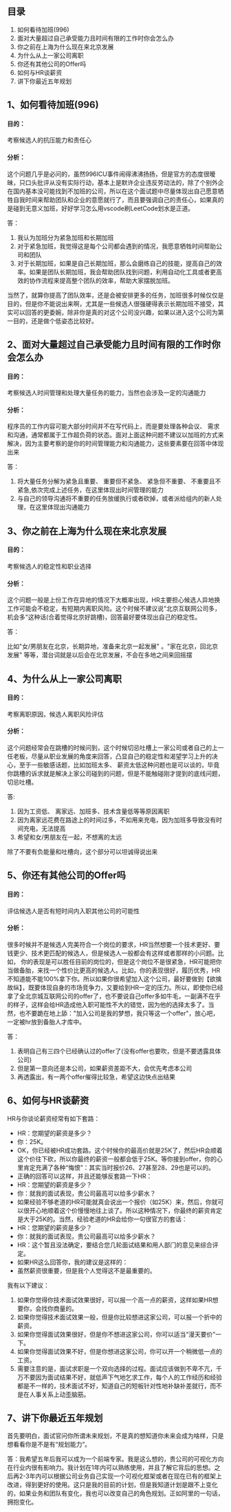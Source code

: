 ## 目录

1. 如何看待加班(996)
2. ⾯对⼤量超过⾃⼰承受能⼒且时间有限的⼯作时你会怎么办
3. 你之前在上海为什么现在来北京发展
4. 为什么从上⼀家公司离职
5. 你还有其他公司的Offer吗
6. 如何与HR谈薪资
7. 讲下你最近五年规划

## 1、如何看待加班(996)

#### ⽬的：

考察候选⼈的抗压能⼒和责任⼼

#### 分析：

这个问题⼏乎是必问的，虽然996ICU事件闹得沸沸扬扬，但是官⽅的态度很暧昧，只⼝头批评从没有实际⾏动，基本上是默许企业违反劳动法的，除了个别外企在国内基本没可能找到不加班的公司，所以在这个⾯试题中尽量体现出⾃⼰愿意牺牲⾃我时间来帮助团队和企业的意愿就⾏了，⽽且要强调⾃⼰的责任⼼，如果真的是碰到⽆意义加班，好好学习怎么⽤vscode刷LeetCode划⽔是正道。

答：

1. 我认为加班分为紧急加班和⻓期加班
2. 对于紧急加班，我觉得这是每个公司都会遇到的情况，我愿意牺牲时间帮助公司和团队
3. 对于⻓期加班，如果是⾃⼰⻓期加班，那么会磨练⾃⼰的技能，提⾼⾃⼰的效率。如果是团队⻓期加班，我会帮助团队找到问题，利⽤⾃动化⼯具或者更⾼效的协作流程来提⾼整个团队的效率，帮助⼤家摆脱加班。

当然了，就算你提⾼了团队效率，还是会被安排更多的任务，加班很多时候仅仅是⽬的，但是你不能说出来啊，尤其是⼀些候选⼈很强硬得表示⻓期加班不接受，其实可以回答的更委婉，除⾮你是真的对这个公司没兴趣，如果以进⼊这个公司为第⼀⽬的，还是做个低姿态⽐较好。

## 2、⾯对⼤量超过⾃⼰承受能⼒且时间有限的⼯作时你会怎么办

#### ⽬的：

考察候选⼈时间管理和处理⼤量任务的能⼒，当然也会涉及⼀定的沟通能⼒

#### 分析：

程序员的⼯作内容可能⼤部分时间并不在写代码上，⽽是要处理各种会议、 需求和沟通，通常都属于⼯作超负荷的状态。⾯对上⾯这种问题不建议以加班的⽅式来解决，因为主要考察的是你的时间管理能⼒和沟通能⼒，这些要素要在回答中体现出来

答：

1. 将⼤量任务分解为紧急且重要、 重要但不紧急、 紧急但不重要、 不重要且不紧急,依次完成上述任务，在这⾥体现出时间管理的能⼒
2. 与⾃⼰的领导沟通将不重要的任务放缓执⾏或者砍掉，或者派给组内的新⼈处理，在这⾥体现出沟通能⼒

## 3、你之前在上海为什么现在来北京发展

#### ⽬的：

考察候选⼈的稳定性和职业选择

#### 分析：

这个问题⼀般是上份⼯作在异地的情况下⼤概率出现，HR主要担⼼候选⼈异地换⼯作可能会不稳定，有短期内离职⻛险。这个时候不建议说"北京互联⽹公司多，机会多"这种话(合着觉得北京好跳槽)，回答最好要体现出⾃⼰的稳定性。

答：

⽐如"⼥/男朋友在北京，⻓期异地，准备来北京⼀起发展" 。"家在北京，回北京发展" 等等，潜台词就是以后会在北京发展，不会在多地之间来回摇摆

## 4、为什么从上⼀家公司离职

#### 目的：

考察离职原因，候选⼈离职⻛险评估

#### 分析：

这个问题经常会在跳槽的时候问到，这个时候切忌吐槽上⼀家公司或者⾃⼰的上⼀任⽼板，尽量从职业发展的⻆度来回答，凸显⾃⼰的稳定性和渴望学习上升的决⼼，⾄于⼀些敏感话题，⽐如加班太多、 薪资太低这种问题也是可以谈的，毕竟你跳槽的诉求就是解决上家公司碰到的问题，但是不能触碰刚才提到的底线问题，切忌吐槽。

答:

1. 因为⼯资低、 离家远、加班多、技术含量低等等原因离职
2. 因为离家远花费在路途上的时间过多，不如⽤来充电，因为加班多导致没有时间充电，⽆法提⾼
3. 希望和女/男朋友在一起，不想离的太远

除了不要有负能量和吐槽向，这个部分可以坦诚得说出来

## 5、你还有其他公司的Offer吗

#### ⽬的：

评估候选⼈是否有短时间内⼊职其他公司的可能性

#### 分析：

很多时候并不是候选⼈完美符合⼀个岗位的要求，HR当然想要⼀个技术更好、要钱更少、技术更匹配的候选⼈，但是候选⼈⼀般都会有这样或者那样的⼩问题。⽐如， 你的表现是可以胜任⽬前的岗位的，但是这个岗位不是很紧急，HR可能把你当做备胎，来找⼀个性价⽐更⾼的候选⼈。⽐如，你的表现很好，履历优秀，HR不知道能不能100%拿下你。所以如果你很希望加⼊这个公司，最好要做到【欲擒故纵】，既要体现⾃身的市场竞争⼒，⼜要给到HR⼀定的压⼒。所以，即使你已经拿了全北京城互联⽹公司的offer了，也不要说⾃⼰offer多如⽜⽑，⼀副满不在乎的样⼦，这样会给HR造成他⼊职可能性不⼤的错觉，因为他的选择太多了。当然，也不要跪在地上舔："加⼊公司是我的梦想，我只等这⼀个offer"，放⼼吧，⼀定被hr放到备胎⼈才库中。

答：

1. 表明⾃⼰有三四个已经确认过的offer了(没有offer也要吹，但是不要透露具体公司)
2. 但是第⼀意向还是本公司，如果薪资差距不⼤，会优先考虑本公司
3. 再透露出，有⼀两个offer催得⽐较急，希望这边快点出结果

## 6、如何与HR谈薪资

HR与你谈论薪资经常有如下套路：

- HR：您期望的薪资是多少？
- 你：25K。
- OK，你已经被HR成功套路。这个时候你的最⾼价就是25K了，然后HR会顺着这个价往下砍，所以你最终的薪资⼀般都会低于25K。等你接到offer，你的⼼⾥肯定充满了各种“悔恨”：其实当时报价26、27甚⾄28、29也是可以的。
- 正确的回答可以这样，并且还能够反套路⼀下HR：
- HR：您期望的薪资是多少？
- 你：就我的⾯试表现，贵公司最⾼可以给多少薪⽔？
- 如果经验不够⽼道的HR可能就真会说出⼀个报价（如25K）来，然后，你就可以很开⼼地顺着这个价慢慢地往上谈了。所以这种情况下，你最终的薪资肯定是⼤于25K的。当然，经验⽼道的HR会给你⼀句很官⽅的套话：
- HR：您期望的薪资是多少？
- 你：就我的⾯试表现，贵公司最⾼可以给多少薪⽔？
- HR：这个暂且没法确定，要结合您⼏轮⾯试结果和⽤⼈部⻔的意⻅来综合评定。
- 如果HR这么回答你，我的建议是这样的：
- 虽然薪资很重要，但是我个⼈觉得这不是最重要的。

我有以下建议：

1. 如果你觉得你技术⾯试效果很好，可以报⼀个⾼⼀点的薪资，这样如果HR想要你，会找你商量的。
2. 如果你觉得技术⾯试效果⼀般，但是你⽐较想进这家公司，可以报⼀个折中的薪资。
3. 如果你觉得⾯试效果很好，但是你不想进这家公司，你可以适当“漫天要价”⼀下。
4. 如果你觉得⾯试效果不好，但是你想进这家公司，你可以开⼀个稍微低⼀点的⼯资。
5. 需要注意的是，⾯试求职是⼀个双向选择的过程。⾯试应该做到不卑不亢，千万不要因为⾯试结果不好，就低声下⽓地乞求⼯作，每个⼈的⼯作经历和经验都是不⼀样的，技术⾯试不好，知道⾃⼰的短板针对性地补缺补差就⾏，⽽不是在⼈事关系上动歪脑筋。

## 7、讲下你最近五年规划

首先要明白，面试官问你所谓未来规划，不是真的想知道你未来会成为啥样，只是想看看你是不是有“规划能力”。

答：我希望五年后我可以成为一个前端专家。我是这么想的，贵公司的可视化方向在行业内很有影响力。我计划在1年内可以熟练使用，并且了解它背后的思想。之后再2-3年内可以根据公司业务自己实现一个可视化框架或者在现在已有的框架上改进，得到更好的使用。这只是我的目前的计划，但是我知道计划是跟不上变化的，如果业务和团队有变化，我也可以改变自己的角色规划。正如阿里的一句话，拥抱变化。
